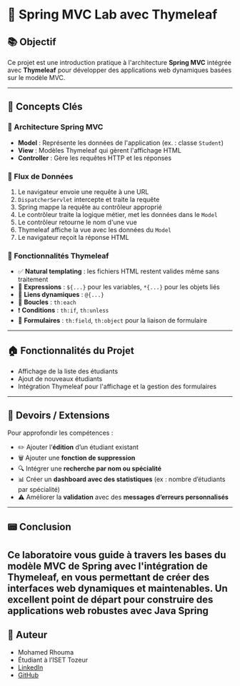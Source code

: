 # 🔪 Spring MVC Lab avec Thymeleaf

## 📚 Objectif

Ce projet est une introduction pratique à l'architecture **Spring MVC** intégrée avec **Thymeleaf** pour développer des applications web dynamiques basées sur le modèle MVC.

---

## 🧐 Concepts Clés

### 🌱 Architecture Spring MVC

- **Model** : Représente les données de l'application (ex. : classe `Student`)
- **View** : Modèles Thymeleaf qui gèrent l'affichage HTML
- **Controller** : Gère les requêtes HTTP et les réponses

### 🔁 Flux de Données

1. Le navigateur envoie une requête à une URL
2. `DispatcherServlet` intercepte et traite la requête
3. Spring mappe la requête au contrôleur approprié
4. Le contrôleur traite la logique métier, met les données dans le `Model`
5. Le contrôleur retourne le nom d'une vue
6. Thymeleaf affiche la vue avec les données du `Model`
7. Le navigateur reçoit la réponse HTML

### 🧹 Fonctionnalités Thymeleaf

- ✅ **Natural templating** : les fichiers HTML restent valides même sans traitement
- 💬 **Expressions** : `${...}` pour les variables, `*{...}` pour les objets liés
- 🔗 **Liens dynamiques** : `@{...}`
- 🔄 **Boucles** : `th:each`
- ❗ **Conditions** : `th:if`, `th:unless`
- 📝 **Formulaires** : `th:field`, `th:object` pour la liaison de formulaire

---

## 🏠 Fonctionnalités du Projet

- Affichage de la liste des étudiants
- Ajout de nouveaux étudiants
- Intégration Thymeleaf pour l'affichage et la gestion des formulaires

---

## 📌 Devoirs / Extensions

Pour approfondir les compétences :

- ✏️ Ajouter l’**édition** d’un étudiant existant
- 🗑️ Ajouter une **fonction de suppression**
- 🔍 Intégrer une **recherche par nom ou spécialité**
- 📊 Créer un **dashboard avec des statistiques** (ex : nombre d’étudiants par spécialité)
- ⚠️ Améliorer la **validation** avec des **messages d’erreurs personnalisés**

---

## 📟 Conclusion

Ce laboratoire vous guide à travers les bases du modèle **MVC de Spring** avec l'intégration de **Thymeleaf**, en vous permettant de créer des interfaces web dynamiques et maintenables. Un excellent point de départ pour construire des applications web robustes avec Java Spring
---

## 🧠 Auteur

- Mohamed Rhouma  
- Étudiant à l’ISET Tozeur  
- [LinkedIn](https://www.linkedin.com/in/rhouma-mohamed-6291b02b4)  
- [GitHub](https://github.com/medrhouma)

